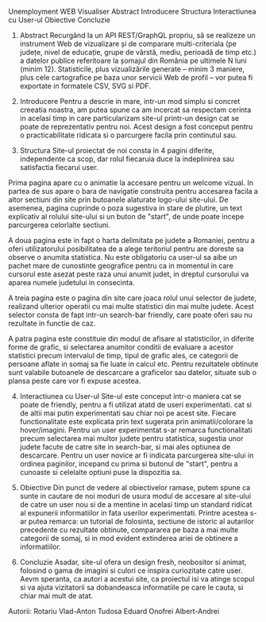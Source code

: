 Unemployment WEB Visualiser
Abstract
Introducere
Structura
Interactiunea cu User-ul
Obiective
Concluzie
1. Abstract
Recurgând la un API REST/GraphQL propriu, să se realizeze un instrument Web de vizualizare și de comparare multi-criteriala
(pe județe, nivel de educație, grupe de vârstă, mediu, perioadă de timp etc.) a datelor publice referitoare la șomajul din România
pe ultimele N luni (minim 12). Statisticile, plus vizualizările generate – minim 3 maniere, plus cele cartografice pe baza
unor servicii Web de profil – vor putea fi exportate in formatele CSV, SVG si PDF.

2. Introducere
Pentru a descrie in mare, intr-un mod simplu si concret creeatia noastra, am putea spune ca am incercat sa respectam cerinta
in acelasi timp in care particularizam site-ul printr-un design cat se poate de reprezentativ pentru noi. Acest design a fost
conceput pentru o practicabilitate ridicata si o parcurgere facila prin continutul sau.

3. Structura
Site-ul proiectat de noi consta in 4 pagini diferite, independente ca scop, dar rolul fiecaruia duce la indeplinirea
sau satisfactia fiecarui user.

Prima pagina apare cu o animatie la accesare pentru un welcome vizual. In partea de sus apare o bara de navigatie
construita pentru accesarea facila a altor sectiuni din site prin butoanele alaturate logo-ului site-ului. De asemenea,
pagina cuprinde o poza sugestiva in stare de plutire, un text explicativ al rolului site-ului si un buton de "start",
de unde poate incepe parcurgerea celorlalte sectiuni.

A doua pagina este in fapt o harta delimitata pe judete a Romaniei, pentru a oferi utilizatorului posibilitatea de
a alege teritoriul pentru are doreste sa observe o anumita statistica. Nu este obligatoriu ca user-ul sa aibe un pachet
mare de cunostinte geografice pentru ca in momentul in care cursorul este asezat peste raza unui anumit judet, in dreptul
cursorului va aparea numele judetului in consecinta.

A treia pagina este o pagina din site care joaca rolul unui selector de judete, realizand ulterior operatii cu
mai multe statistici din mai multe judete. Acest selector consta de fapt intr-un search-bar friendly, care poate
oferi sau nu rezultate in functie de caz.

A patra pagina este constituie din modul de afisare al statisticilor, in diferite forme de grafic, si selectarea anumitor
conditii de evaluare a acestor statistici precum intervalul de timp, tipul de grafic ales, ce categorii de persoane aflate
in somaj sa fie luate in calcul etc. Pentru rezultatele obtinute sunt valabile butoanele de descarcare a graficelor sau datelor,
situate sub o plansa peste care vor fi expuse acestea.

4. Interactiunea cu User-ul
Site-ul este conceput intr-o maniera cat se poate de friendly, pentru a fi utilizat atatd de useri experimentati.
cat si de altii mai putin experimentati sau chiar noi pe acest site. Fiecare functionalitate este explicata prin text
sugerata prin animatii/colorare la hover/imagini. Pentru un user experimentat s-ar remarca functionalitati precum selectarea
mai multor judete pentru statistica, sugestia unor judete facute de catre site in search-bar, si mai ales optiunea de descarcare.
Pentru un user novice ar fi indicata parcurgerea site-ului in ordinea paginilor, incepand cu prima si butonul de "start", pentru
a cunoaste si celelalte optiuni puse la dispozitia sa.

5. Obiective
Din punct de vedere al obiectivelor ramase, putem spune ca sunte in cautare de noi moduri de usura modul de accesare al
site-ului de catre un user nou si de a mentine in acelasi timp un standard ridicat al expunerii informatiilor in fata userilor
experimentati. Printre acestea s-ar putea remarca: un tutorial de folosinta, sectiune de istoric al autarilor precedente cu
rezultate obtinute, compararea pe baza a mai multe categorii de somaj, si in mod evident extinderea ariei de obtinere a informatiilor.
6. Concluzie
Asadar, site-ul ofera un design fresh, neobositor si animat, folosind o gama de imagini si culori ce inspira curiozitate
catre user. Aevm speranta, ca autori a acestui site, ca proiectul isi va atinge scopul si va ajuta vizitatorii sa dobandeasca
informatiile pe care le cauta, si chiar mai mult de atat.


Autorii:
Rotariu Vlad-Anton
Tudosa Eduard
Onofrei Albert-Andrei

